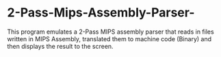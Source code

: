 # 2-Pass-Mips-Assembly-Parser-

This program emulates a 2-Pass MIPS assembly parser that reads in files written in MIPS Assembly, translated them to machine code (Binary) and then displays the result to the screen.
